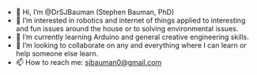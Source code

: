 - 👋 Hi, I’m @DrSJBauman (Stephen Bauman, PhD)
- 👀 I’m interested in robotics and internet of things applied to interesting and fun issues around the house or to solving environmental issues.
- 🌱 I’m currently learning Arduino and general creative engineering skills.
- 💞️ I’m looking to collaborate on any and everything where I can learn or help someone else learn.
- 📫 How to reach me: sjbauman0@gmail.com
